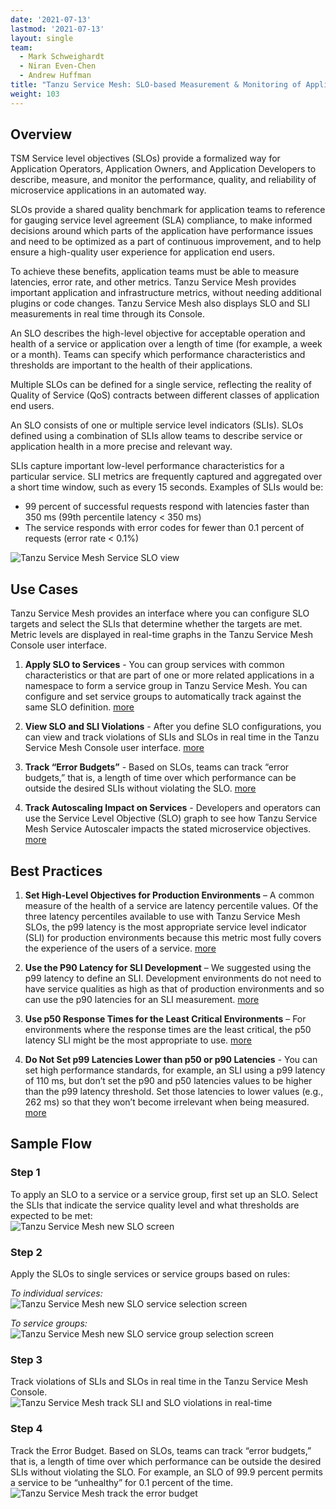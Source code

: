 ```yaml
---
date: '2021-07-13'
lastmod: '2021-07-13'
layout: single
team:
  - Mark Schweighardt
  - Niran Even-Chen
  - Andrew Huffman
title: "Tanzu Service Mesh: SLO-based Measurement & Monitoring of Applications"
weight: 103
---
```


## Overview

TSM Service level objectives (SLOs) provide a formalized way for Application Operators, Application Owners, and Application Developers to describe, measure, and monitor the performance, quality, and reliability of microservice applications in an automated way.  

SLOs provide a shared quality benchmark for application teams to reference for gauging service level agreement (SLA) compliance, to make informed decisions around which parts of the application have performance issues and need to be optimized as a part of continuous improvement, and to help ensure a high-quality user experience for application end users.  

To achieve these benefits, application teams must be able to measure latencies, error rate, and other metrics. Tanzu Service Mesh provides important application and infrastructure metrics, without needing additional plugins or code changes. Tanzu Service Mesh also displays SLO and SLI measurements in real time through its Console.  

An SLO describes the high-level objective for acceptable operation and health of a service or application over a length of time (for example, a week or a month). Teams can specify which performance characteristics and thresholds are important to the health of their applications.  

Multiple SLOs can be defined for a single service, reflecting the reality of Quality of Service (QoS) contracts between different classes of application end users.  

An SLO consists of one or multiple service level indicators (SLIs). SLOs defined using a combination of SLIs allow teams to describe service or application health in a more precise and relevant way.  

SLIs capture important low-level performance characteristics for a particular service. SLI metrics are frequently captured and aggregated over a short time window, such as every 15 seconds. Examples of SLIs would be:
  *	99 percent of successful requests respond with latencies faster than 350 ms (99th percentile latency < 350 ms)
  * The service responds with error codes for fewer than 0.1 percent of requests (error rate < 0.1%)

![Tanzu Service Mesh Service SLO view](/images/outcomes/app-observability/tsm-service-slo-view.png)


## Use Cases

Tanzu Service Mesh provides an interface where you can configure SLO targets and select the SLIs that determine whether the targets are met. Metric levels are displayed in real-time graphs in the Tanzu Service Mesh Console user interface.  

1. **Apply SLO to Services** - You can group services with common characteristics or that are part of one or more related applications in a namespace to form a service group in Tanzu Service Mesh. You can configure and set service groups to automatically track against the same SLO definition. [more](https://docs.vmware.com/en/VMware-Tanzu-Service-Mesh/services/slos-with-tsm/GUID-A13A6444-D48B-40D1-BF52-6151A44D6CEA.html)

1. **View SLO and SLI Violations** - After you define SLO configurations, you can view and track violations of SLIs and SLOs in real time in the Tanzu Service Mesh Console user interface. [more](https://docs.vmware.com/en/VMware-Tanzu-Service-Mesh/services/slos-with-tsm/GUID-F114FF5C-E632-4711-9D5F-B25FD980C5EF.html)

1. **Track “Error Budgets”** - Based on SLOs, teams can track “error budgets,” that is, a length of time over which performance can be outside the desired SLIs without violating the SLO. [more](https://docs.vmware.com/en/VMware-Tanzu-Service-Mesh/services/slos-with-tsm/GUID-9C1D70D7-1C0C-4F72-A39C-42EDCDBB5D9E.html)

1. **Track Autoscaling Impact on Services** - Developers and operators can use the Service Level Objective (SLO) graph to see how Tanzu Service Mesh Service Autoscaler impacts the stated microservice objectives. [more](https://docs.vmware.com/en/VMware-Tanzu-Service-Mesh/services/service-autoscaling-with-tsm-user-guide/GUID-E5684E2C-8D32-4422-BA3B-822606D01E6C.html)


## Best Practices

1. **Set High-Level Objectives for Production Environments** – A common measure of the health of a service are latency percentile values. Of the three latency percentiles available to use with Tanzu Service Mesh SLOs, the p99 latency is the most appropriate service level indicator (SLI) for production environments because this metric most fully covers the experience of the users of a service. [more](https://docs.vmware.com/en/VMware-Tanzu-Service-Mesh/services/slos-with-tsm/GUID-2651936B-E8C7-41C3-AE76-5163611970C3.html)

1. **Use the P90 Latency for SLI Development** – We suggested using the p99 latency to define an SLI. Development environments do not need to have service qualities as high as that of production environments and so can use the p90 latencies for an SLI measurement. [more](https://docs.vmware.com/en/VMware-Tanzu-Service-Mesh/services/slos-with-tsm/GUID-20F1B2A2-7789-44DE-B193-352F8C4BAE23.html)

1. **Use p50 Response Times for the Least Critical Environments** – For environments where the response times are the least critical, the p50 latency SLI might be the most appropriate to use. [more](https://docs.vmware.com/en/VMware-Tanzu-Service-Mesh/services/slos-with-tsm/GUID-87766712-DCFC-433B-95F3-61CB00E6AF68.html)

1. **Do Not Set p99 Latencies Lower than p50 or p90 Latencies** - You can set high performance standards, for example, an SLI using a p99 latency of 110 ms, but don’t set the p90 and p50 latencies values to be higher than the p99 latency threshold. Set those latencies to lower values (e.g., 262 ms) so that they won’t become irrelevant when being measured. [more](https://docs.vmware.com/en/VMware-Tanzu-Service-Mesh/services/slos-with-tsm/GUID-4CC20BEE-D6DC-4CAE-9C04-F3C7BC4117A2.html)


## Sample Flow

### Step 1
To apply an SLO to a service or a service group, first set up an SLO. Select the SLIs that indicate the service quality level and what thresholds are expected to be met:  
![Tanzu Service Mesh new SLO screen](/images/outcomes/app-observability/tsm-new-slo-screen.png)


### Step 2

Apply the SLOs to single services or service groups based on rules:

*To individual services:*
![Tanzu Service Mesh new SLO service selection screen](/images/outcomes/app-observability/tsm-new-slo-single-service-selection-screen.png)

*To service groups:*
![Tanzu Service Mesh new SLO service group selection screen](/images/outcomes/app-observability/tsm-new-slo-service-group-selection-screen.png)


### Step 3

Track violations of SLIs and SLOs in real time in the Tanzu Service Mesh Console.  
![Tanzu Service Mesh track SLI and SLO violations in real-time](/images/outcomes/app-observability/tsm-track-slo-sli-violations-realtime.png)


### Step 4

Track the Error Budget. Based on SLOs, teams can track “error budgets,” that is, a length of time over which performance can be outside the desired SLIs without violating the SLO. For example, an SLO of 99.9 percent permits a service to be “unhealthy” for 0.1 percent of the time.  
![Tanzu Service Mesh track the error budget](/images/outcomes/app-observability/tsm-track-error-budget.png)